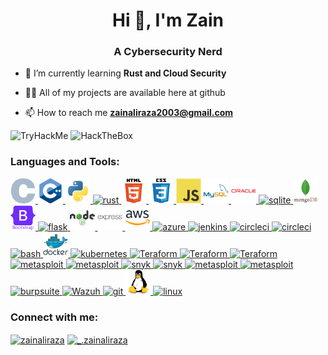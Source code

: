 <h1 align="center">Hi 👋, I'm Zain</h1>
<h3 align="center">A Cybersecurity Nerd</h3>

- 🌱 I’m currently learning **Rust and Cloud Security**

- 👨‍💻 All of my projects are available here at github
  
- 📫 How to reach me **zainaliraza2003@gmail.com**  <img src="https://komarev.com/ghpvc/?username=0xzainraza&label=Profile%20views&color=0e75b6&style=flat" width="0" height="0">

<img src="https://tryhackme-badges.s3.amazonaws.com/zain.aliraza.png" alt="TryHackMe">

<img src="https://www.hackthebox.com/badge/image/1461432" alt="HackTheBox">


<h3 align="left">Languages and Tools:</h3>
<p align="left">
    <!-- Programming Languages -->
    <a href="https://www.cprogramming.com/" target="_blank" rel="noreferrer">
        <img src="https://raw.githubusercontent.com/devicons/devicon/master/icons/c/c-original.svg" alt="c" width="40" height="40"/>
    </a>
    <a href="https://www.w3schools.com/cpp/" target="_blank" rel="noreferrer">
        <img src="https://raw.githubusercontent.com/devicons/devicon/master/icons/cplusplus/cplusplus-original.svg" alt="cplusplus" width="40" height="40"/>
    </a>
    <a href="https://www.python.org" target="_blank" rel="noreferrer">
        <img src="https://raw.githubusercontent.com/devicons/devicon/master/icons/python/python-original.svg" alt="python" width="40" height="40"/>
    </a>
    <a href="https://www.rust-lang.org" target="_blank" rel="noreferrer">
        <img src="https://upload.wikimedia.org/wikipedia/commons/thumb/d/d5/Rust_programming_language_black_logo.svg/106px-Rust_programming_language_black_logo.svg.png" alt="rust" width="40" height="40"/>
    </a>
    <a href="https://www.w3schools.com/html/" target="_blank" rel="noreferrer">
        <img src="https://raw.githubusercontent.com/devicons/devicon/master/icons/html5/html5-original-wordmark.svg" alt="html5" width="40" height="40"/>
    </a>
    <a href="https://www.w3schools.com/css/" target="_blank" rel="noreferrer"> <img src="https://raw.githubusercontent.com/devicons/devicon/master/icons/css3/css3-original-wordmark.svg" alt="css3" width="40" height="40"/> 
    </a>
    <a href="https://developer.mozilla.org/en-US/docs/Web/JavaScript" target="_blank" rel="noreferrer">
        <img src="https://raw.githubusercontent.com/devicons/devicon/master/icons/javascript/javascript-original.svg" alt="javascript" width="40" height="40"/>
    </a>
    <a href="https://www.mysql.com/" target="_blank" rel="noreferrer"> <img src="https://raw.githubusercontent.com/devicons/devicon/master/icons/mysql/mysql-original-wordmark.svg" alt="mysql" width="40" height="40"/>
    </a>
    <a href="https://www.oracle.com/" target="_blank" rel="noreferrer">
        <img src="https://raw.githubusercontent.com/devicons/devicon/master/icons/oracle/oracle-original.svg" alt="oracle" width="40" height="40"/>
    </a>
    <a href="https://www.sqlite.org/" target="_blank" rel="noreferrer">
        <img src="https://www.vectorlogo.zone/logos/sqlite/sqlite-icon.svg" alt="sqlite" width="40" height="40"/>
    </a>
    <a href="https://www.mongodb.com/" target="_blank" rel="noreferrer"> 
        <img src="https://raw.githubusercontent.com/devicons/devicon/master/icons/mongodb/mongodb-original-wordmark.svg" alt="mongodb" width="40" height="40"/> 
    </a>
    <a href="https://getbootstrap.com" target="_blank" rel="noreferrer">
        <img src="https://raw.githubusercontent.com/devicons/devicon/master/icons/bootstrap/bootstrap-plain-wordmark.svg" alt="bootstrap" width="40" height="40"/>
    </a>
    <a href="https://flask.palletsprojects.com/" target="_blank" rel="noreferrer">
        <img src="https://icon.icepanel.io/Technology/svg/Flask.svg" alt="flask" width="40" height="40"/>
    </a>
    <a href="https://nodejs.org" target="_blank" rel="noreferrer"> 
        <img src="https://raw.githubusercontent.com/devicons/devicon/master/icons/nodejs/nodejs-original-wordmark.svg" alt="nodejs" width="40" height="40"/> 
    </a>
    <a href="https://expressjs.com" target="_blank" rel="noreferrer"> 
        <img src="https://raw.githubusercontent.com/devicons/devicon/master/icons/express/express-original-wordmark.svg" alt="express" width="40" height="40"/> 
    </a>
    <a href="https://aws.amazon.com" target="_blank" rel="noreferrer">
        <img src="https://raw.githubusercontent.com/devicons/devicon/master/icons/amazonwebservices/amazonwebservices-original-wordmark.svg" alt="aws" width="40" height="40"/>
    </a>
    <a href="https://azure.microsoft.com/en-us/" target="_blank" rel="noreferrer">
        <img src="https://upload.wikimedia.org/wikipedia/commons/thumb/f/fa/Microsoft_Azure.svg/1024px-Microsoft_Azure.svg.png" alt="azure" width="40" height="40"/>
    </a>
    <a href="https://www.jenkins.io" target="_blank" rel="noreferrer"> 
        <img src="https://www.vectorlogo.zone/logos/jenkins/jenkins-icon.svg" alt="jenkins" width="40" height="40"/> 
    </a>
    <a href="https://circleci.com" target="_blank" rel="noreferrer"> 
        <img src="https://www.vectorlogo.zone/logos/circleci/circleci-icon.svg" alt="circleci" width="40" height="40"/> 
    </a>
    <a href="https://azure.microsoft.com/en-us/products/devops/pipelines" target="_blank" rel="noreferrer"> 
        <img src="https://icons.veryicon.com/png/o/business/vscode-program-item-icon/azure-pipelines.png" alt="circleci" width="40" height="40"/> 
    </a>
    <a href="https://www.gnu.org/software/bash/" target="_blank" rel="noreferrer">
        <img src="https://www.vectorlogo.zone/logos/gnu_bash/gnu_bash-icon.svg" alt="bash" width="40" height="40"/>
    </a>
    <a href="https://www.docker.com/" target="_blank" rel="noreferrer">
        <img src="https://raw.githubusercontent.com/devicons/devicon/master/icons/docker/docker-original-wordmark.svg" alt="docker" width="40" height="40"/>
    </a>
    <a href="https://kubernetes.io" target="_blank" rel="noreferrer"> 
        <img src="https://www.vectorlogo.zone/logos/kubernetes/kubernetes-icon.svg" alt="kubernetes" width="40" height="40"/> 
    </a>
    <a href="https://www.terraform.io/" target="_blank" rel="noreferrer">
        <img src="https://assets-global.website-files.com/5f10ed4c0ebf7221fb5661a5/5f2f44a3fe54f0baba461524_terraform-logo.png" alt="Teraform" width="40" height="40"/>
    </a>
    <a href="https://www.terraform.io/" target="_blank" rel="noreferrer">
        <img src="https://upload.wikimedia.org/wikipedia/commons/thumb/a/a1/Grafana_logo.svg/2005px-Grafana_logo.svg.png" alt="Teraform" width="40" height="40"/>
    </a>
    <a href="https://www.terraform.io/" target="_blank" rel="noreferrer">
        <img src="https://encrypted-tbn0.gstatic.com/images?q=tbn:ANd9GcSnPyUcx9Rqcv7aKhASbNcFHRARX3wsJU0xtg&s" alt="Teraform" width="40" height="40"/>
    </a>
    <a href="https://wazuh.com/" target="_blank" rel="noreferrer">
        <img src="https://trivy.dev/v0.56/imgs/logo.png" alt="metasploit" width="40" height="40"/>
    </a>
    <a href="https://wazuh.com/" target="_blank" rel="noreferrer">
        <img src="https://mma.prnewswire.com/media/2655721/prowlerpro_logo.jpg" alt="metasploit" width="40" height="40"/>
    </a>
    <a href="https://wazuh.com/" target="_blank" rel="noreferrer">
        <img src="https://forwardsecurity.com/wp-content/uploads/2023/03/semgrep-1.png" alt="snyk" width="40" height="40"/>
    </a>
    <a href="https://wazuh.com/" target="_blank" rel="noreferrer">
        <img src="https://encrypted-tbn0.gstatic.com/images?q=tbn:ANd9GcTi7_aJfIZ_3m53kEvJsPsPPWITp42NSZJX3Q&s" alt="snyk" width="40" height="40"/>
    </a>
    <a href="https://wazuh.com/" target="_blank" rel="noreferrer">
        <img src="https://www.zaproxy.org/docs/api/images/logo.png" alt="metasploit" width="40" height="40"/>
    </a>
    <a href="https://wazuh.com/" target="_blank" rel="noreferrer">
        <img src="https://cyberphinix.de/enydrirs/2024/06/metasploit-framework-logo.svg" alt="metasploit" width="40" height="40"/>
    </a>
    <a href="https://wazuh.com/" target="_blank" rel="noreferrer">
        <img src="https://avatars.githubusercontent.com/u/13749115?s=280&v=4" alt="burpsuite" width="40" height="40"/>
    </a>
    <a href="https://wazuh.com/" target="_blank" rel="noreferrer">
        <img src="https://upload.wikimedia.org/wikipedia/commons/6/6c/Wazuh_blue.png" alt="Wazuh" width="40" height="40"/>
    </a>
    <a href="https://git-scm.com/" target="_blank" rel="noreferrer">
        <img src="https://www.vectorlogo.zone/logos/git-scm/git-scm-icon.svg" alt="git" width="40" height="40"/>
    </a>
    <a href="https://www.linux.org/" target="_blank" rel="noreferrer">
        <img src="https://raw.githubusercontent.com/devicons/devicon/master/icons/linux/linux-original.svg" alt="linux" width="40" height="40"/>
    </a>
    <a href="https://www.linux.org/" target="_blank" rel="noreferrer">
        <img src="https://upload.wikimedia.org/wikipedia/commons/thumb/9/9a/Visual_Studio_Code_1.35_icon.svg/2048px-Visual_Studio_Code_1.35_icon.svg.png" alt="linux" width="40" height="40"/>
    </a>
</p>

<h3 align="left">Connect with me:</h3>
<p align="left">
<a href="https://www.linkedin.com/in/zain-ali-raza-7372b1219/" target="blank"><img align="center" src="https://cdn.jsdelivr.net/npm/simple-icons@3.0.1/icons/linkedin.svg" alt="zainaliraza" height="30" width="40" /></a>
<a href="https://instagram.com/_.zainaliraza" target="blank"><img align="center" src="https://cdn.jsdelivr.net/npm/simple-icons@3.0.1/icons/instagram.svg" alt="_.zainaliraza" height="30" width="40" /></a>

